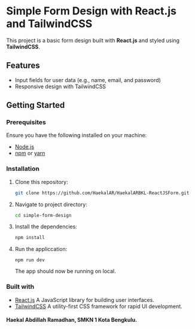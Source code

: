 # Simple Form Design with React.js and TailwindCSS

This project is a basic form design built with **React.js** and styled using **TailwindCSS**.

## Features

- Input fields for user data (e.g., name, email, and password)
- Responsive design with TailwindCSS

## Getting Started

### Prerequisites

Ensure you have the following installed on your machine:

- [Node.js](https://nodejs.org/en/)
- [npm](https://www.npmjs.com/) or [yarn](https://yarnpkg.com/)

### Installation

1. Clone this repository:

   ```bash
   git clone https://github.com/HaekalAR/HaekalARBKL-ReactJSForm.git
   ```

2. Navigate to project directory:

   ```bash
   cd simple-form-design
   ```

3. Install the dependencies:

   ```bash
   npm install
   ```

4. Run the appliccation:

   ```
   npm run dev
   ```

   The app should now be running on local.

### Built with

- [React.js](reactjs.org) A JavaScript library for building user interfaces.
- [TailwindCSS](tailwindcss.com) A utility-first CSS framework for rapid UI development.

#### Haekal Abdillah Ramadhan, SMKN 1 Kota Bengkulu.
